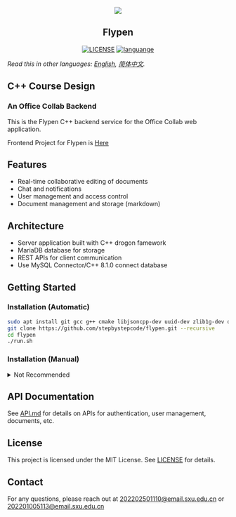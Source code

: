 <p align="center">
<img src="https://github-production-user-asset-6210df.s3.amazonaws.com/57084184/270096729-18a461fc-e7ed-4bda-881d-da808878d525.svg"/>
</p>
<h2 align="center">Flypen</h2>
<p align="center">
  <a href="https://raw.githubusercontent.com/stepbystepcode/flypen/main/LICENSE"><img src="https://img.shields.io/badge/license-MIT-blue.svg" alt="LICENSE"></a>
  <a href="https://github.com/topics/cpp"><img src="https://img.shields.io/badge/language-c++-blue.svg" alt="languange"></a>
</p>

*Read this in other languages: [English](README.md), [简体中文](README.zh_Hans.md).*

## C++ Course Design
### An Office Collab Backend
This is the Flypen C++ backend service for the Office Collab web application.

Frontend Project for Flypen is [Here](https://github.com/stepbystepcode/flypen-frontend)

## Features
- Real-time collaborative editing of documents
- Chat and notifications
- User management and access control
- Document management and storage (markdown)

## Architecture
- Server application built with C++ drogon famework
- MariaDB database for storage
- REST APIs for client communication
- Use MySQL Connector/C++ 8.1.0 connect database

## Getting Started

### Installation (Automatic)
```bash
sudo apt install git gcc g++ cmake libjsoncpp-dev uuid-dev zlib1g-dev openssl libssl-dev
git clone https://github.com/stepbystepcode/flypen.git --recursive
cd flypen
./run.sh
```

### Installation (Manual) 
<details>
<summary>Not Recommended</summary>
<br><br>
<pre>
git clone https://github.com/stepbystepcode/flypen.git
cd flypen
git submodule update --init
cd drogon
git submodule update --init
sudo apt install git gcc g++ cmake libjsoncpp-dev uuid-dev zlib1g-dev openssl libssl-dev
mkdir build
cd build
cmake ..
make -j 8
sudo make install
cd ../..
cd jwt-cpp
mkdir build
cd build
cmake ..
make -j 8
sudo make install
cd ../..
wget https://dev.mysql.com/get/Downloads/Connector-C++/mysql-connector-c++-8.1.0-linux-glibc2.28-x86-64bit.tar.gz
tar zxvf mysql-connector-c++-8.1.0-linux-glibc2.28-x86-64bit.tar.gz 
mv mysql-connector-c++-8.1.0-linux-glibc2.28-x86-64bit mysql-connector
rm mysql-connector-c++-8.1.0-linux-glibc2.28-x86-64bit.tar.gz
mkdir build
./run.sh
</pre>
</details>



## API Documentation
See [API.md](API.md) for details on APIs for authentication, user management, documents, etc.

## License
This project is licensed under the MIT License. See [LICENSE](LICENSE) for details.

## Contact
For any questions, please reach out at 202202501110@email.sxu.edu.cn or 202201005113@email.sxu.edu.cn
